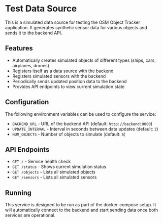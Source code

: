 # Test Data Source

This is a simulated data source for testing the OSM Object Tracker application. It generates synthetic sensor data for various objects and sends it to the backend API.

## Features

- Automatically creates simulated objects of different types (ships, cars, airplanes, drones)
- Registers itself as a data source with the backend
- Registers simulated sensors with the backend
- Periodically sends updated position data to the backend
- Provides API endpoints to view current simulation state

## Configuration

The following environment variables can be used to configure the service:

- `BACKEND_URL` - URL of the backend API (default: `http://backend:8000`)
- `UPDATE_INTERVAL` - Interval in seconds between data updates (default: `2`)
- `NUM_OBJECTS` - Number of objects to simulate (default: `5`)

## API Endpoints

- `GET /` - Service health check
- `GET /status` - Shows current simulation status
- `GET /objects` - Lists all simulated objects
- `GET /sensors` - Lists all simulated sensors

## Running

This service is designed to be run as part of the docker-compose setup. It will automatically connect to the backend and start sending data once both services are operational. 